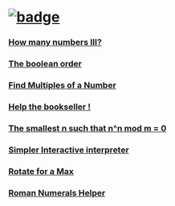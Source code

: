 # [![badge](https://www.codewars.com/users/d3z-the-dev/badges/large)](https://www.codewars.com/users/d3z-the-dev)

### [How many numbers III?](https://github.com/d3z-the-dev/codewars/tree/master/How%20many%20numbers%20III%3F)
### [The boolean order](https://github.com/d3z-the-dev/codewars/tree/master/The%20boolean%20order)
### [Find Multiples of a Number](https://github.com/d3z-the-dev/codewars/tree/master/Find%20Multiples%20of%20a%20Number)
### [Help the bookseller !](https://github.com/d3z-the-dev/codewars/tree/master/Help%20the%20bookseller%20%21)
### [The smallest n such that n^n mod m = 0](https://github.com/d3z-the-dev/codewars/tree/master/The%20smallest%20n%20such%20that%20n%5En%20mod%20m%20%3D%200)
### [Simpler Interactive interpreter](https://github.com/d3z-the-dev/codewars/tree/master/Simpler%20Interactive%20Interpreter)
### [Rotate for a Max](https://github.com/d3z-the-dev/codewars/tree/master/Rotate%20for%20a%20Max)
### [Roman Numerals Helper](https://github.com/d3z-the-dev/codewars/tree/master/Roman%20Numerals%20Helper)
### []()